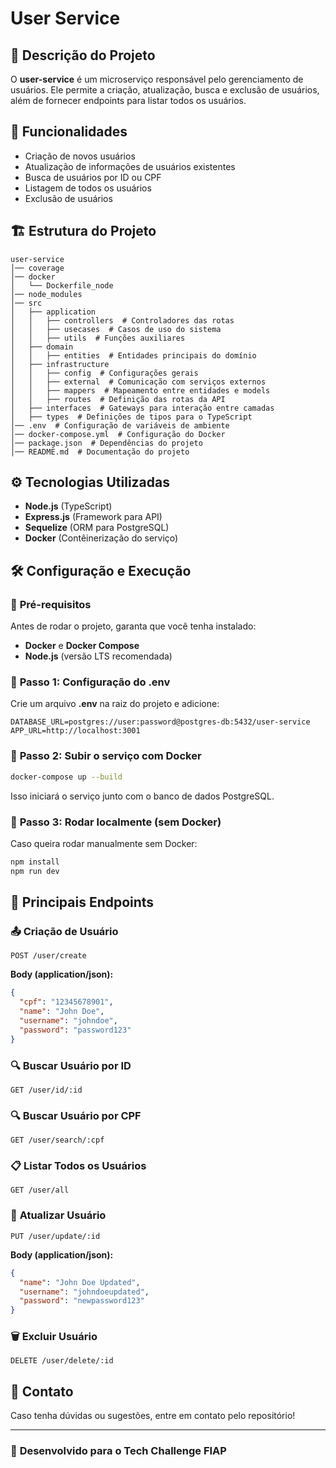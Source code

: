 # User Service

## 📌 Descrição do Projeto
O **user-service** é um microserviço responsável pelo gerenciamento de usuários. Ele permite a criação, atualização, busca e exclusão de usuários, além de fornecer endpoints para listar todos os usuários.

## 🚀 Funcionalidades
- Criação de novos usuários
- Atualização de informações de usuários existentes
- Busca de usuários por ID ou CPF
- Listagem de todos os usuários
- Exclusão de usuários

## 🏗️ Estrutura do Projeto
```
user-service
│── coverage
│── docker
│   └── Dockerfile_node
│── node_modules
│── src
│   ├── application
│   │   ├── controllers  # Controladores das rotas
│   │   ├── usecases  # Casos de uso do sistema
│   │   ├── utils  # Funções auxiliares
│   ├── domain
│   │   ├── entities  # Entidades principais do domínio
│   ├── infrastructure
│   │   ├── config  # Configurações gerais
│   │   ├── external  # Comunicação com serviços externos
│   │   ├── mappers  # Mapeamento entre entidades e models
│   │   ├── routes  # Definição das rotas da API
│   ├── interfaces  # Gateways para interação entre camadas
│   ├── types  # Definições de tipos para o TypeScript
│── .env  # Configuração de variáveis de ambiente
│── docker-compose.yml  # Configuração do Docker
│── package.json  # Dependências do projeto
│── README.md  # Documentação do projeto
```

## ⚙️ Tecnologias Utilizadas
- **Node.js** (TypeScript)
- **Express.js** (Framework para API)
- **Sequelize** (ORM para PostgreSQL)
- **Docker** (Contêinerização do serviço)

## 🛠️ Configuração e Execução

### 📌 **Pré-requisitos**
Antes de rodar o projeto, garanta que você tenha instalado:
- **Docker** e **Docker Compose**
- **Node.js** (versão LTS recomendada)

### 🚀 **Passo 1: Configuração do .env**
Crie um arquivo **.env** na raiz do projeto e adicione:
```
DATABASE_URL=postgres://user:password@postgres-db:5432/user-service
APP_URL=http://localhost:3001
```

### 🚀 **Passo 2: Subir o serviço com Docker**
```sh
docker-compose up --build
```
Isso iniciará o serviço junto com o banco de dados PostgreSQL.

### 🚀 **Passo 3: Rodar localmente (sem Docker)**
Caso queira rodar manualmente sem Docker:
```sh
npm install
npm run dev
```

## 📌 **Principais Endpoints**

### 📤 **Criação de Usuário**
```http
POST /user/create
```
**Body (application/json):**
```json
{
  "cpf": "12345678901",
  "name": "John Doe",
  "username": "johndoe",
  "password": "password123"
}
```

### 🔍 **Buscar Usuário por ID**
```http
GET /user/id/:id
```

### 🔍 **Buscar Usuário por CPF**
```http
GET /user/search/:cpf
```

### 📋 **Listar Todos os Usuários**
```http
GET /user/all
```

### 📝 **Atualizar Usuário**
```http
PUT /user/update/:id
```
**Body (application/json):**
```json
{
  "name": "John Doe Updated",
  "username": "johndoeupdated",
  "password": "newpassword123"
}
```

### 🗑️ **Excluir Usuário**
```http
DELETE /user/delete/:id
```

## 📩 Contato
Caso tenha dúvidas ou sugestões, entre em contato pelo repositório!

---

### 🚀 **Desenvolvido para o Tech Challenge FIAP**